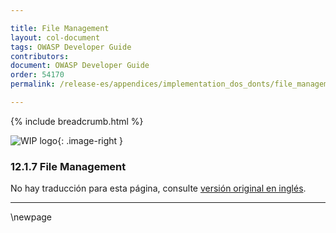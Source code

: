 ```yaml
---

title: File Management
layout: col-document
tags: OWASP Developer Guide
contributors:
document: OWASP Developer Guide
order: 54170
permalink: /release-es/appendices/implementation_dos_donts/file_management/

---
```


{% include breadcrumb.html %}

<style type="text/css">
.image-right {
  height: 180px;
  display: block;
  margin-left: auto;
  margin-right: auto;
  float: right;
}
</style>

![WIP logo](../../../assets/images/dg_wip.png "Work in progress"){: .image-right }

### 12.1.7 File Management

No hay traducción para esta página, consulte [versión original en inglés][release140107].

----

[release140107]: https://github.com/OWASP/www-project-developer-guide/blob/main/release/14-appendices/01-implementation-dos-donts/07-file-management.md


\newpage
